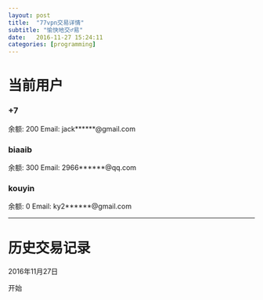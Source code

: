 ```yaml
---
layout: post
title:  "77vpn交易详情"
subtitle: "愉快地交♂易"
date:   2016-11-27 15:24:11
categories: [programming]
---
```


# 当前用户

### +7
余额: 200
Email: jack******@gmail.com


### biaaib
余额: 300
Email: 2966******@qq.com

### kouyin
余额: 0
Email: ky2******@gmail.com

-------



# 历史交易记录

2016年11月27日

开始
